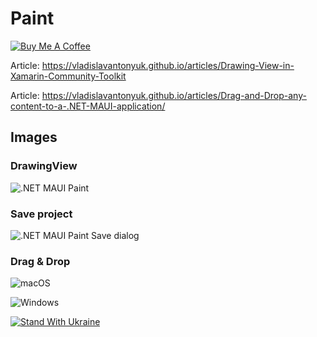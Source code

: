 # Paint

[![Buy Me A Coffee](https://ik.imagekit.io/VladislavAntonyuk/vladislavantonyuk/misc/bmc-button.png)](https://www.buymeacoffee.com/vlad.antonyuk)

Article: https://vladislavantonyuk.github.io/articles/Drawing-View-in-Xamarin-Community-Toolkit

Article: https://vladislavantonyuk.github.io/articles/Drag-and-Drop-any-content-to-a-.NET-MAUI-application/

## Images

### DrawingView

![.NET MAUI Paint](https://ik.imagekit.io/VladislavAntonyuk/vladislavantonyuk/articles/7/paint-dotnet.png)

### Save project

![.NET MAUI Paint Save dialog](https://user-images.githubusercontent.com/33021114/175909254-61b17272-0823-45d2-b602-e41fbb89117f.png)

### Drag & Drop

![macOS](https://ik.imagekit.io/VladislavAntonyuk/vladislavantonyuk/articles/38/logo.gif)

![Windows](https://ik.imagekit.io/VladislavAntonyuk/vladislavantonyuk/articles/38/drag-drop-windows.gif)

[![Stand With Ukraine](https://img.shields.io/badge/made_in-ukraine-ffd700.svg?labelColor=0057b7)](https://stand-with-ukraine.pp.ua)
